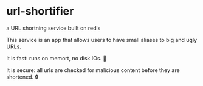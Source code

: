 # url-shortifier
a URL shortning service built on redis

This service is an app that allows users to have small aliases to big and ugly URLs.

It is fast: runs on memort, no disk IOs. :rocket:

It is secure: all urls are checked for malicious content before they are shortened. :lock:
